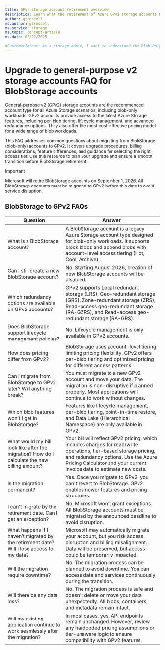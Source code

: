 ```yaml
---
title: GPv1 storage account retirement overview
description: Learn what the retirement of Azure GPv1 storage accounts means and how to prepare for the transition to GPv2.
author: gtrossell
ms.author: gtrossell
ms.service: storage
ms.topic: concept-article
ms.date: 07/22/2025

#CustomerIntent: As a storage admin, I want to understand the Blob-Only retirement so that I can prepare for a smooth migration to GPv2.
---
```

# Upgrade to general-purpose v2 storage accounts FAQ for BlobStorage accounts

General-purpose v2 (GPv2) storage accounts are the recommended account type for all Azure Storage scenarios, including blob-only workloads. GPv2 accounts provide access to the latest Azure Storage features, including per-blob tiering, lifecycle management, and advanced redundancy options. They also offer the most cost-effective pricing model for a wide range of blob workloads.

This FAQ addresses common questions about migrating from BlobStorage (blob-only) accounts to GPv2. It covers upgrade procedures, billing considerations, feature differences, and guidance for selecting the right access tier. Use this resource to plan your upgrade and ensure a smooth transition before BlobStorage retirement.

>[!IMPORTANT]  
>Microsoft will retire BlobStorage accounts on September 1, 2026. All BlobStorage accounts must be migrated to GPv2 before this date to avoid service disruption.

## BlobStorage to GPv2 FAQs

| Question | Answer |
|----------|--------|
| What is a BlobStorage account? | A BlobStorage account is a legacy Azure Storage account type designed for blob-only workloads. It supports block blobs and append blobs with account-level access tiering (Hot, Cool, Archive). |
| Can I still create a new BlobStorage account? | No. Starting August 2026, creation of new BlobStorage accounts will be disabled. |
| Which redundancy options are available on GPv2 accounts? | GPv2 supports Local redundant storage (LRS), Geo-redundant storage (GRS), Zone-redundant storage (ZRS), Read-access geo-redundant storage (RA-GZRS), and Read-access geo-redundant storage (RA-GRS). |
| Does BlobStorage support lifecycle management policies? | No. Lifecycle management is only available in GPv2 accounts. |
| How does pricing differ from GPv2? | BlobStorage uses account-level tiering limiting pricing flexibility. GPv2 offers per-blob tiering and optimized pricing for different access patterns. |
| Can I migrate from BlobStorage to GPv2 later? Will anything break? | You must migrate to a new GPv2 account and move your data. The migration is non-disruptive if planned properly. Most applications will continue to work without changes. |
| Which blob features won’t I get in BlobStorage? | Features like lifecycle management, per-blob tiering, point-in-time restore, and Data Lake (Hierarchical Namespace) are only available in GPv2. |
| What would my bill look like after the migration? How do I calculate the new billing amount? | Your bill will reflect GPv2 pricing, which includes charges for read/write operations, tier-based storage pricing, and redundancy options. Use the Azure Pricing Calculator and your current invoice data to estimate new costs. |
| Is the migration permanent? | Yes. Once you migrate to GPv2, you can't revert to BlobStorage. GPv2 enables newer features and pricing structures. |
| I can't migrate by the retirement date. Can I get an exception? | No. Microsoft won't grant exceptions. All BlobStorage accounts must be migrated by the announced deadline to avoid disruption. |
| What happens if I haven’t migrated by the retirement date? Will I lose access to my data? | Microsoft may automatically migrate your account, but you risk access disruption and billing misalignment. Data will be preserved, but access could be temporarily impacted. |
| Will the migration require downtime? | No. The migration process can be planned to avoid downtime. You can access data and services continuously during the transition. |
| Will there be any data loss? | No. The migration process is safe and doesn't delete or move your data unexpectedly. All blobs, containers, and metadata remain intact. |
| Will my existing application continue to work seamlessly after the migration? | In most cases, yes. API endpoints remain unchanged. However, review any hardcoded pricing assumptions or tier-unaware logic to ensure compatibility with GPv2 features. |
